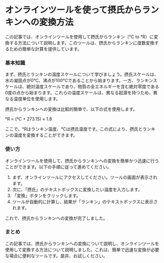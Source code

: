 オンラインツールを使って摂氏からランキンへの変換方法
==========================

この記事では、オンラインツールを使用して摂氏からランキン（°C to °R）に変換する方法について説明します。このツールは、摂氏からランキンに度数変換するための簡単な計算を提供しています。

### 基本知識

まず、摂氏とランキンの温度スケールについて学びましょう。摂氏スケールは、水の凝固点が0℃、沸点が100℃であることから始まります。一方、ランキンスケールは、絶対温度スケールであり、物質の全エネルギーを含む絶対零度である0度の点から始まります。これらの温度スケールは、異なる起源を持つため、異なる温度単位を使用します。

摂氏からランキンへの変換は比較的簡単で、以下の式を使用します。

°R = (°C + 273.15) × 1.8

ここで、°Rはランキン温度、°Cは摂氏温度です。この式により、摂氏とランキンの温度を変換することができます。

### 使い方

オンラインツールを使用して、摂氏からランキンへの変換を簡単かつ迅速に行うことができます。以下の手順に従って進めてください。

1. まず、オンラインツールにアクセスしてください。ツールの画面が表示されます。
2. 次に、「摂氏」のテキストボックスに変換したい温度を入力します。
3. 「変換」ボタンをクリックします。
4. ツールが自動的に計算し、結果が「ランキン」のテキストボックスに表示されます。

これで、摂氏からランキンへの変換が完了しました。

### まとめ

この記事では、摂氏からランキンへの変換について説明し、オンラインツールを使用して変換する方法について説明しました。これは、簡単で迅速な変換が必要な場合に便利なツールです。是非、お試しください。